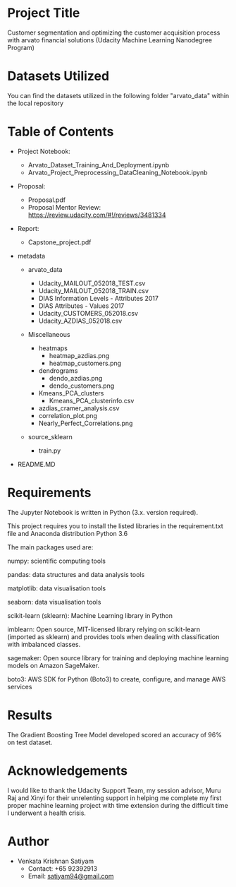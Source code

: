 
# Project Title

Customer segmentation and optimizing the customer acquisition process with arvato financial solutions (Udacity Machine Learning Nanodegree Program)

# Datasets Utilized
You can find the datasets utilized in the following folder "arvato_data" within the local repository


# Table of Contents
-  Project Notebook: 
    - Arvato_Dataset_Training_And_Deployment.ipynb
    - Arvato_Project_Preprocessing_DataCleaning_Notebook.ipynb


- Proposal: 
    - Proposal.pdf
    - Proposal Mentor Review: https://review.udacity.com/#!/reviews/3481334

- Report: 
    - Capstone_project.pdf

- metadata
    - arvato_data
        - Udacity_MAILOUT_052018_TEST.csv
        - Udacity_MAILOUT_052018_TRAIN.csv
        - DIAS Information Levels - Attributes 2017
        - DIAS Attributes - Values 2017
        - Udacity_CUSTOMERS_052018.csv
        - Udacity_AZDIAS_052018.csv

    - Miscellaneous
        - heatmaps
            - heatmap_azdias.png
            - heatmap_customers.png
        - dendrograms
            - dendo_azdias.png
            - dendo_customers.png
        - Kmeans_PCA_clusters
            - Kmeans_PCA_clusterinfo.csv
        - azdias_cramer_analysis.csv
        - correlation_plot.png
        - Nearly_Perfect_Correlations.png

    - source_sklearn
        - train.py
    
- README.MD

# Requirements
The Jupyter Notebook is written in Python (3.x. version required).

This project requires you to install the listed libraries in the requirement.txt file and Anaconda distribution Python 3.6

The main packages used are:

numpy: scientific computing tools

pandas: data structures and data analysis tools

matplotlib: data visualisation tools

seaborn: data visualisation tools

scikit-learn (sklearn): Machine Learning library in Python

imblearn: Open source, MIT-licensed library relying on scikit-learn (imported as sklearn) and provides tools when dealing with 
classification with imbalanced classes.

sagemaker: Open source library for training and deploying machine learning models on Amazon SageMaker.

boto3: AWS SDK for Python (Boto3) to create, configure, and manage AWS services


# Results
The Gradient Boosting Tree Model developed scored an accuracy of 96% on test dataset.

# Acknowledgements
I would like to thank the Udacity Support Team, my session advisor, Muru Raj and Xinyi for their unrelenting support in helping me complete my first proper machine learning project with time extension during the difficult time I underwent a health crisis.

# Author
- Venkata Krishnan Satiyam
    - Contact: +65 92392913
    - Email: satiyam94@gmail.com


